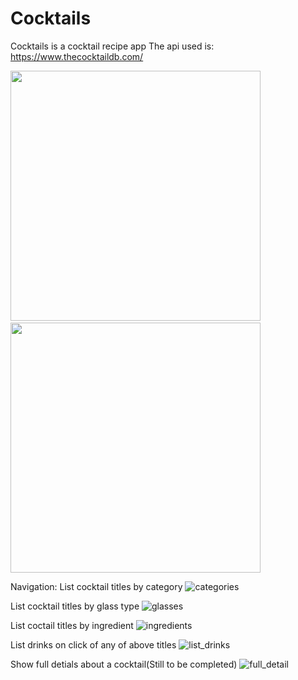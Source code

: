 # Cocktails
Cocktails is a cocktail recipe app
The api used is: https://www.thecocktaildb.com/

<img src="https://user-images.githubusercontent.com/7290739/43020578-79dc242c-8c2e-11e8-92a9-e425d323aad0.jpg" width="400" />&nbsp;&nbsp;&nbsp;&nbsp;&nbsp;&nbsp;&nbsp;&nbsp;&nbsp;<img src="https://user-images.githubusercontent.com/7290739/43020589-803ea1d2-8c2e-11e8-9309-31ad23253e2d.jpg" width="400" />              


Navigation:
List cocktail titles by category
![categories](https://user-images.githubusercontent.com/7290739/43020578-79dc242c-8c2e-11e8-92a9-e425d323aad0.jpg)

List cocktail titles by glass type
![glasses](https://user-images.githubusercontent.com/7290739/43020589-803ea1d2-8c2e-11e8-9309-31ad23253e2d.jpg)

List coctail titles by ingredient
![ingredients](https://user-images.githubusercontent.com/7290739/43020595-85c210e4-8c2e-11e8-8827-cb9f41892f0b.jpg)

List drinks on click of any of above titles
![list_drinks](https://user-images.githubusercontent.com/7290739/43020602-8b7528dc-8c2e-11e8-93c1-ae137ab31553.jpg)

Show full detials about a cocktail(Still to be completed)
![full_detail](https://user-images.githubusercontent.com/7290739/43020606-8fca9c64-8c2e-11e8-9650-3a6e40bfc770.jpg)
